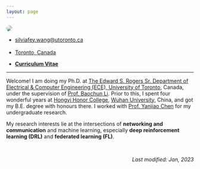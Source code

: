 ```yaml
---
layout: page
---
```


  <img src="../assets/img/2.jpg" class="center" style="max-width: 300px; border-radius: 50%;">
  <div class="brief">
    <ul>
    <li>
    <i class="em em-email" aria-role="presentation" aria-label="ENVELOPE"></i>
    <a href="mailto:silviafey.wang@utoronto.ca">
      silviafey.wang@utoronto.ca
    </a>
    </li>&nbsp;&nbsp;
    <li>
    <i class="em em-round_pushpin" aria-role="presentation" aria-label="ROUND PUSHPIN"></i>
    <a href="https://www.google.com/maps/place/Bahen+Centre+for+Information+Technology/">
      Toronto, Canada
    </a>
    </li>
    </ul>
    <ul>
    <li>
    <i class="em em-bookmark_tabs" aria-role="presentation" aria-label="BOOKMARK TABS"></i>
    <a href="/assets/CV_feiwang.pdf">
      <b>Curriculum Vitae</b>
    </a>
    </li>
    </ul>
    </div>



---
Welcome<i class="em em-wave" aria-role="presentation" aria-label="WAVING HAND SIGN"></i>! I am doing my Ph.D. at [The Edward S. Rogers Sr. Department of Electrical & Computer Engineering (ECE), University of Toronto][ece], Canada, under the supervision of [Prof. Baochun Li][bcl]. Prior to this, I spent four wonderful years at [Hongyi Honor College][hy], [Wuhan University][whu], China, and got my B.E. degree with honours there. I worked with [Prof. Yanjiao Chen][yjc] for my undergraduate research. 

My research interests lie at the intersections of **networking and communication** and machine learning, especially **deep reinforcement learning (DRL)** and **federated learning (FL)**. 



<br/>
<div align="right">
<p><i>Last modified: Jan, 2023</i></p>
</div>




[hy]: http://hyxt.whu.edu.cn/
[whu]: https://en.whu.edu.cn/
[yjc]: https://person.zju.edu.cn/en/0020875
[i]: http://iqua.ece.toronto.edu/aboutus/lab.html
[ut]: https://www.utoronto.ca/
[ece]: https://www.ece.utoronto.ca/
[bcl]: http://iqua.ece.toronto.edu/bli/index.html
[se]: https://ca.linkedin.com/in/salma-emara-b37802a9

